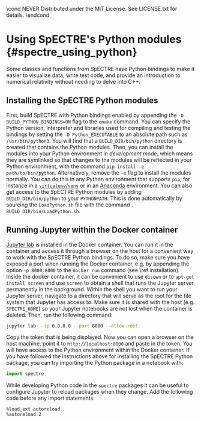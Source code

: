 \cond NEVER
Distributed under the MIT License.
See LICENSE.txt for details.
\endcond
# Using SpECTRE's Python modules {#spectre_using_python}

Some classes and functions from SpECTRE have Python bindings to make it easier
to visualize data, write test code, and provide an introduction to numerical
relativity without needing to delve into C++.

## Installing the SpECTRE Python modules

First, build SpECTRE with Python bindings enabled by appending the
`-D BUILD_PYTHON_BINDINGS=ON` flag to the `cmake` command. You can specify the
Python version, interpreter and libraries used for compiling and testing the
bindings by setting the `-D Python_EXECUTABLE` to an absolute path such as
`/usr/bin/python3`. You will find that
a `BUILD_DIR/bin/python` directory is created that contains the Python modules.
Then, you can install the modules into your Python environment in
_development mode_, which means they are symlinked so that changes to the
modules will be reflected in your Python environment, with the command
`pip install -e path/to/bin/python`. Alternatively, remove the `-e` flag to
install the modules normally. You can do this in any Python environment that
supports `pip`, for instance in a
[`virtualenv`/`venv`](https://docs.python.org/3/tutorial/venv.html) or in an
[Anaconda](https://www.anaconda.com/distribution/) environment. You can also get
access to the SpECTRE Python modules by adding  `BUILD_DIR/bin/python` to your
`PYTHONPATH`. This is done automatically by sourcing the `LoadPython.sh` file
with the command `. BUILD_DIR/bin/LoadPython.sh`.

## Running Jupyter within the Docker container

[Jupyter lab](https://jupyterlab.readthedocs.io/) is installed in the Docker
container. You can run it in the container and access it through a browser on
the host for a convenient way to work with the SpECTRE Python bindings. To do
so, make sure you have exposed a port when running the Docker container, e.g.
by appending the option `-p 8000:8000` to the `docker run` command (see
\ref installation). Inside the docker container, it can be convenient to
use `disown` or to `apt-get install screen` and use `screen` to obtain a shell
that runs the Jupyter server permanently in the background. Within the shell you
want to run your Jupyter server, navigate to a directory that will serve as the
root for the file system that Jupyter has access to. Make sure it is shared with
the host (e.g. `SPECTRE_HOME`) so your Jupyter notebooks are not lost when the
container is deleted. Then, run the following command:

```sh
jupyter lab --ip 0.0.0.0 --port 8000 --allow-root
```

Copy the token that is being displayed. Now you can open a browser on the host
machine, point it to `http://localhost:8000` and paste in the token. You will
have access to the Python environment within the Docker container. If you have
followed the instructions above for installing the SpECTRE Python package,
you can try importing the Python package in a notebook with:

```py
import spectre
```

While developing Python code in the `spectre` packages it can be useful to
configure Jupyter to reload packages when they change. Add the following code
before any import statements:

```
%load_ext autoreload
%autoreload 2
```
